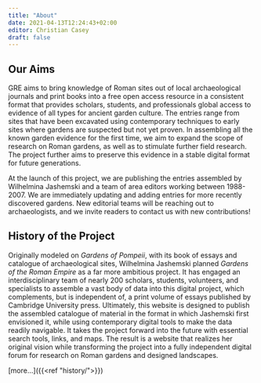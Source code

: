 ```yaml
---
title: "About"
date: 2021-04-13T12:24:43+02:00
editor: Christian Casey
draft: false
---
```


## Our Aims

GRE aims to bring knowledge of Roman sites out of local archaeological journals and print books into a free open access resource in a consistent format that provides scholars, students, and professionals global access to evidence of all types for ancient garden culture. The entries range from sites that have been excavated using contemporary techniques to early sites where gardens are suspected but not yet proven. In assembling all the known garden evidence for the first time, we aim to expand the scope of research on Roman gardens, as well as to stimulate further field research. The project further aims to preserve this evidence in a stable digital format for future generations. 

At the launch of this project, we are publishing the entries assembled by Wilhelmina Jashemski and a team of area editors working between 1988-2007. We are immediately updating and adding entries for more recently discovered gardens. New editorial teams will be reaching out to archaeologists, and we invite readers to contact us with new contributions!

## History of the Project

Originally modeled on *Gardens of Pompeii*, with its book of essays and catalogue of archaeological sites, Wilhelmina Jashemski planned *Gardens of the Roman Empire* as a far more ambitious project. It has engaged an interdisciplinary team of nearly 200 scholars, students, volunteers, and specialists to assemble a vast body of data into this digital project, which complements, but is independent of, a print volume of essays published by Cambridge University press. Ultimately, this website is designed to publish the assembled catalogue of material in the format in which Jashemski first envisioned it, while using contemporary digital tools to make the data readily navigable. It takes the project forward into the future with essential search tools, links, and maps. The result is a website that realizes her original vision while transforming the project into a fully independent digital forum for research on Roman gardens and designed landscapes.

[more...]({{<ref "history/">}})